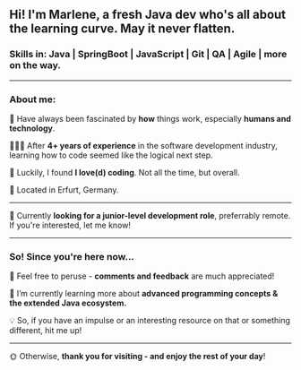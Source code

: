 ## Hi! I'm Marlene, a fresh Java dev who's all about the learning curve. May it never flatten.
### Skills in: Java | SpringBoot | JavaScript | Git | QA | Agile | more on the way.
----------------

### About me:

🧠 Have always been fascinated by **how** things work, especially **humans and technology**.

👩🏼‍💻 After **4+ years of experience** in the software development industry, learning how to code seemed like the logical next step.

🦆 Luckily, I found **I love(d) coding**. Not all the time, but overall.

📍 Located in Erfurt, Germany.


----------------

🔎 Currently **looking for a junior-level development role**, preferrably remote. If you're interested, let me know!

----------------

### So! Since you're here now...

🔭 Feel free to peruse - **comments and feedback** are much appreciated!

🌱 I’m currently learning more about **advanced programming concepts & the extended Java ecosystem.**

💡 So, if you have an impulse or an interesting resource on that or something different, hit me up!


___________________

🌞 Otherwise, **thank you for visiting - and enjoy the rest of your day**!

